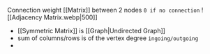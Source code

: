 Connection weight [[Matrix]] between 2 nodes `0 if no connection`
![[Adjacency Matrix.webp|500]]
- [[Symmetric Matrix]] is [[Graph|Undirected Graph]]
- sum of columns/rows is of the vertex degree `ingoing/outgoing`
- 
